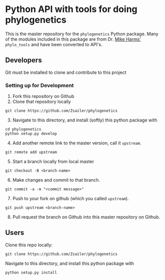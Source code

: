 # Python API with tools for doing phylogenetics

This is the master repository for the `phylogenetics` Python package. Many of the modules included in this package are from Dr. [Mike Harms'](https://github.com/harmsm) `phylo_tools` and have been converted to API's. 

## Developers

Git must be installed to clone and contribute to this project

### Setting up for Development

1. Fork this repository on Github
2. Clone that repository locally
```
git clone https://github.com/Zsailer/phylogenetics
```
3. Navigate to this directory, and install (softly) this python package with
```
cd phylogenetics
python setup.py develop
```
4. Add another remote link to the master version, call it `upstream`.
```
git remote add upstream
```
5. Start a branch locally from local master
```
git checkout -B <branch-name>
```
6. Make changes and commit to that branch.
```
git commit -a -m "<commit message>"
```
7. Push to your fork on github (which you called `upstream`).
```
git push upstream <branch-name>
```
8. Pull request the branch on Github into this master repository on Github.

## Users

Clone this repo locally:

```
git clone https://github.com/Zsailer/phylogenetics
```

Navigate to this directory, and install this python package with

```
python setup.py install
```
